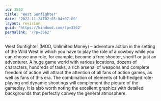 ```yaml
---
id: 3562
title: 'West Gunfighter'
date: '2022-11-24T02:05:04+07:00'
layout: revision
guid: 'https://kindmod.com/?p=3562'
permalink: '/?p=3562'
---
```


West Gunfighter (MOD, Unlimited Money) – adventure action in the setting of the Wild West in which you have to play the role of a cowboy while you can choose any role, for example, become a free shooter, sheriff or just an adventurer. A huge game world with various locations, dozens of characters, hundreds of tasks, a rich arsenal of weapons and complete freedom of action will attract the attention of all fans of action games, as well as fans of this era. The combination of elements of full-fledged role-playing and dynamic shootings will complement the picture of the gameplay. It is also worth noting the excellent graphics with detailed backgrounds that perfectly convey the general atmosphere.